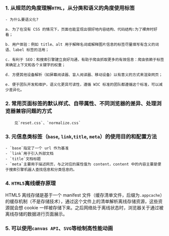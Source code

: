 ### 1. 从规范的角度理解`HTML`，从分类和语义的角度使用标签

    - 为什么要语义化?

    a. 为了在没有 CSS 的情况下，页面也能呈现出很好地内容结构、代码结构:为了裸奔时好看；

    b. 用户体验：例如 title、alt 用于解释名词或解释图片信息的标签尽量填写有含义的词语、label 标签的活用；

    c. 有利于 SEO：和搜索引擎建立良好沟通，有助于爬虫抓取更多的有效信息：爬虫依赖于标签来确定上下文和各个关键字的权重；

    d. 方便其他设备解析（如屏幕阅读器、盲人阅读器、移动设备）以有意义的方式来渲染网页；

    e. 便于团队开发和维护，语义化更具可读性，遵循 W3C 标准的团队都遵循这个标准，可以减少差异化。

### 2. 常用页面标签的默认样式、自带属性、不同浏览器的差异、处理浏览器兼容问题的方式

		见`reset.css`、`normalize.css`
### 3. 元信息类标签（`base`, `link`,`title`, `meta`）的使用目的和配置方法

    - `base`指定了一个 url 作为基准
    - `link`用于引入外部文档
    - `title`文档标题
    - `meta`主要用于描述网页，与之对应的属性值为 content，content 中的内容主要是便于搜索引擎机器人查找信息和分类信息的。

### 4. `HTML5`离线缓存原理
   HTML5 离线存储是基于一个 manifest 文件（缓存清单文件，后缀为`.appcache`）的缓存机制（不是存储技术），通过这个文件上的清单解析离线存储资源，这些资源就会想 cookie 一样被存储下来。之后网络处于离线状态时，浏览器关于通过被离线存储的数据进行页面展示。

### 5. 可以使用`canvas API`、`SVG`等绘制高性能动画
